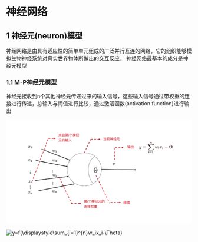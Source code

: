 <script type="text/x-mathjax-config">
    MathJax.Hub.Config({
      tex2jax: {
        skipTags: ['script', 'noscript', 'style', 'textarea', 'pre'],
        inlineMath: [['$','$']]
      }
    });
  </script>
  <script src="https://cdn.mathjax.org/mathjax/latest/MathJax.js?config=TeX-AMS-MML_HTMLorMML" type="text/javascript"></script>
# 神经网络
## 1 神经元(neuron)模型
神经网络是由具有适应性的简单单元组成的广泛并行互连的网络，它的组织能够模拟生物神经系统对真实世界物体所做出的交互反应。
神经网络最基本的成分是神经元模型

### 1.1 M-P神经元模型
神经元接收到n个其他神经元传递过来的输入信号，这些输入信号通过带权重的连接进行传递，总输入与阈值进行比较，通过激活函数(activation function)进行输出

![M-P神经元模型](https://github.com/thinkingfly/live-and-learning/blob/main/neural-networks/picture/neuron.jpeg "M-P神经元模型")


![y=f(\displaystyle\sum_{i=1}^{n}w_ix_i-\Theta)](http://latex.codecogs.com/svg.latex?y=f(\displaystyle\sum_{i=1}^{n}w_ix_i-\Theta))